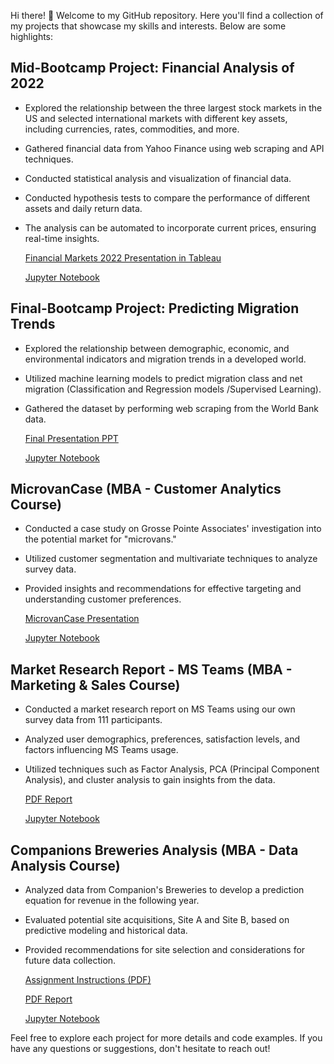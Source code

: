 Hi there! 👋 Welcome to my GitHub repository. Here you'll find a collection of my projects that showcase my skills and interests. Below are some highlights:

## Mid-Bootcamp Project: Financial Analysis of 2022

- Explored the relationship between the three largest stock markets in the US and selected international markets with different key assets, including currencies, rates, commodities, and more.
- Gathered financial data from Yahoo Finance using web scraping and API techniques.
- Conducted statistical analysis and visualization of financial data.
- Conducted hypothesis tests to compare the performance of different assets and daily return data.
- The analysis can be automated to incorporate current prices, ensuring real-time insights.

    [Financial Markets 2022 Presentation in Tableau](https://public.tableau.com/app/profile/mat.as.grob/viz/MidProjectFinal_16729364906160/Story1?publish=yes)
  
    [Jupyter Notebook](https://github.com/MatiasGrob/Mid-Project)

## Final-Bootcamp Project: Predicting Migration Trends

- Explored the relationship between demographic, economic, and environmental indicators and migration trends in a developed world.
- Utilized machine learning models to predict migration class and net migration (Classification and Regression models /Supervised Learning).
- Gathered the dataset by performing web scraping from the World Bank data.

    [Final Presentation PPT](https://github.com/MatiasGrob/Final-Bootcamp-Project/raw/main/Final%20Presentation%20PPT.pptx)
  
    [Jupyter Notebook](https://github.com/MatiasGrob/Final-Bootcamp-Project)


## MicrovanCase (MBA - Customer Analytics Course)

- Conducted a case study on Grosse Pointe Associates' investigation into the potential market for "microvans."
- Utilized customer segmentation and multivariate techniques to analyze survey data.
- Provided insights and recommendations for effective targeting and understanding customer preferences.

    [MicrovanCase Presentation](https://github.com/MatiasGrob/MicrovanCase/raw/main/CUSA%20Microvan%20Case.pptx)
  
    [Jupyter Notebook](https://github.com/MatiasGrob/MicrovanCase/blob/main/MicrovanCase.ipynb)

## Market Research Report - MS Teams (MBA - Marketing & Sales Course)

- Conducted a market research report on MS Teams using our own survey data from 111 participants.
- Analyzed user demographics, preferences, satisfaction levels, and factors influencing MS Teams usage.
- Utilized techniques such as Factor Analysis, PCA (Principal Component Analysis), and cluster analysis to gain insights from the data.

   [PDF Report](https://github.com/MatiasGrob/Marketing-Sales/blob/main/MS%20Teams%20Market%20Research%20Report.pdf)

   [Jupyter Notebook](https://github.com/MatiasGrob/Marketing-Sales/blob/main/Market%20Research%20Report%20-%20ESMT%20Berlin.ipynb)

## Companions Breweries Analysis (MBA - Data Analysis Course)

- Analyzed data from Companion's Breweries to develop a prediction equation for revenue in the following year.
- Evaluated potential site acquisitions, Site A and Site B, based on predictive modeling and historical data.
- Provided recommendations for site selection and considerations for future data collection.

   [Assignment Instructions (PDF)](https://github.com/MatiasGrob/Various-ESMT/blob/main/DDD_Group%20Project.pdf)

   [PDF Report](https://github.com/MatiasGrob/Various-ESMT/blob/main/Final%20Project.pdf)

   [Jupyter Notebook](https://github.com/MatiasGrob/Various-ESMT/blob/main/Companions%20Breweries%20Analysis.ipynb)


Feel free to explore each project for more details and code examples. If you have any questions or suggestions, don't hesitate to reach out!
